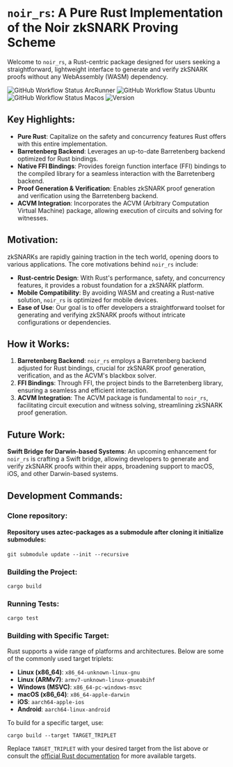 # `noir_rs`: A Pure Rust Implementation of the Noir zkSNARK Proving Scheme

Welcome to `noir_rs`, a Rust-centric package designed for users seeking a straightforward, lightweight interface to generate and verify zkSNARK proofs without any WebAssembly (WASM) dependency.

![GitHub Workflow Status ArcRunner](https://github.com/visoftsolutions/noir_rs/actions/workflows/build&test@arcrunner.yml/badge.svg)
![GitHub Workflow Status Ubuntu](https://github.com/visoftsolutions/noir_rs/actions/workflows/build&test@ubuntu.yml/badge.svg)
![GitHub Workflow Status Macos](https://github.com/visoftsolutions/noir_rs/actions/workflows/build&test@macos.yml/badge.svg)
![Version](https://img.shields.io/badge/version-0.1.0-blue)

## Key Highlights:

- **Pure Rust**: Capitalize on the safety and concurrency features Rust offers with this entire implementation.
- **Barretenberg Backend**: Leverages an up-to-date Barretenberg backend optimized for Rust bindings.
- **Native FFI Bindings**: Provides foreign function interface (FFI) bindings to the compiled library for a seamless interaction with the Barretenberg backend.
- **Proof Generation & Verification**: Enables zkSNARK proof generation and verification using the Barretenberg backend.
- **ACVM Integration**: Incorporates the ACVM (Arbitrary Computation Virtual Machine) package, allowing execution of circuits and solving for witnesses.

## Motivation:

zkSNARKs are rapidly gaining traction in the tech world, opening doors to various applications. The core motivations behind `noir_rs` include:

- **Rust-centric Design**: With Rust's performance, safety, and concurrency features, it provides a robust foundation for a zkSNARK platform.
- **Mobile Compatibility**: By avoiding WASM and creating a Rust-native solution, `noir_rs` is optimized for mobile devices.
- **Ease of Use**: Our goal is to offer developers a straightforward toolset for generating and verifying zkSNARK proofs without intricate configurations or dependencies.

## How it Works:

1. **Barretenberg Backend**: `noir_rs` employs a Barretenberg backend adjusted for Rust bindings, crucial for zkSNARK proof generation, verification, and as the ACVM's blackbox solver.
2. **FFI Bindings**: Through FFI, the project binds to the Barretenberg library, ensuring a seamless and efficient interaction.
3. **ACVM Integration**: The ACVM package is fundamental to `noir_rs`, facilitating circuit execution and witness solving, streamlining zkSNARK proof generation.

## Future Work:

**Swift Bridge for Darwin-based Systems**: An upcoming enhancement for `noir_rs` is crafting a Swift bridge, allowing developers to generate and verify zkSNARK proofs within their apps, broadening support to macOS, iOS, and other Darwin-based systems.

## Development Commands:

### Clone repository:
#### Repository uses aztec-packages as a submodule after cloning it initialize submodules:
```
git submodule update --init --recursive
```

### Building the Project:
```
cargo build
```

### Running Tests:
```
cargo test
```

### Building with Specific Target:

Rust supports a wide range of platforms and architectures. Below are some of the commonly used target triplets:

- **Linux (x86_64)**: `x86_64-unknown-linux-gnu`
- **Linux (ARMv7)**: `armv7-unknown-linux-gnueabihf`
- **Windows (MSVC)**: `x86_64-pc-windows-msvc`
- **macOS (x86_64)**: `x86_64-apple-darwin`
- **iOS**: `aarch64-apple-ios`
- **Android**: `aarch64-linux-android`

To build for a specific target, use:
```
cargo build --target TARGET_TRIPLET
```
Replace `TARGET_TRIPLET` with your desired target from the list above or consult the [official Rust documentation](https://doc.rust-lang.org/beta/rustc/platform-support.html) for more available targets.